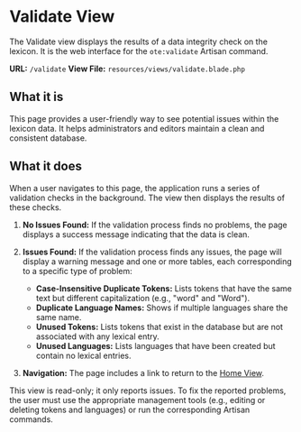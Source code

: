 # Validate View

The Validate view displays the results of a data integrity check on the lexicon. It is the web interface for the `ote:validate` Artisan command.

**URL:** `/validate`
**View File:** `resources/views/validate.blade.php`

## What it is

This page provides a user-friendly way to see potential issues within the lexicon data. It helps administrators and editors maintain a clean and consistent database.

## What it does

When a user navigates to this page, the application runs a series of validation checks in the background. The view then displays the results of these checks.

1.  **No Issues Found:**
    If the validation process finds no problems, the page displays a success message indicating that the data is clean.

2.  **Issues Found:**
    If the validation process finds any issues, the page will display a warning message and one or more tables, each corresponding to a specific type of problem:
    -   **Case-Insensitive Duplicate Tokens:** Lists tokens that have the same text but different capitalization (e.g., "word" and "Word").
    -   **Duplicate Language Names:** Shows if multiple languages share the same name.
    -   **Unused Tokens:** Lists tokens that exist in the database but are not associated with any lexical entry.
    -   **Unused Languages:** Lists languages that have been created but contain no lexical entries.

3.  **Navigation:**
    The page includes a link to return to the [Home View](home.md).

This view is read-only; it only reports issues. To fix the reported problems, the user must use the appropriate management tools (e.g., editing or deleting tokens and languages) or run the corresponding Artisan commands.
